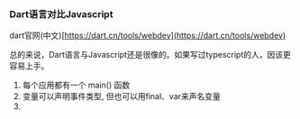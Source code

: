 ### Dart语言对比Javascript

dart官网\(中文\)[https://dart.cn/tools/webdev](https://dart.cn/tools/webdev)

总的来说，Dart语言与Javascript还是很像的。如果写过typescript的人，因该更容易上手。

1. 每个应用都有一个 main\(\) 函数
2. 变量可以声明事件类型, 但也可以用final、var来声名变量
3. 


